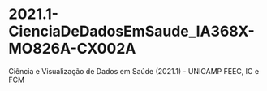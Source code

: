 # 2021.1-CienciaDeDadosEmSaude_IA368X-MO826A-CX002A
Ciência e Visualização  de Dados em Saúde (2021.1) - UNICAMP FEEC, IC e FCM
